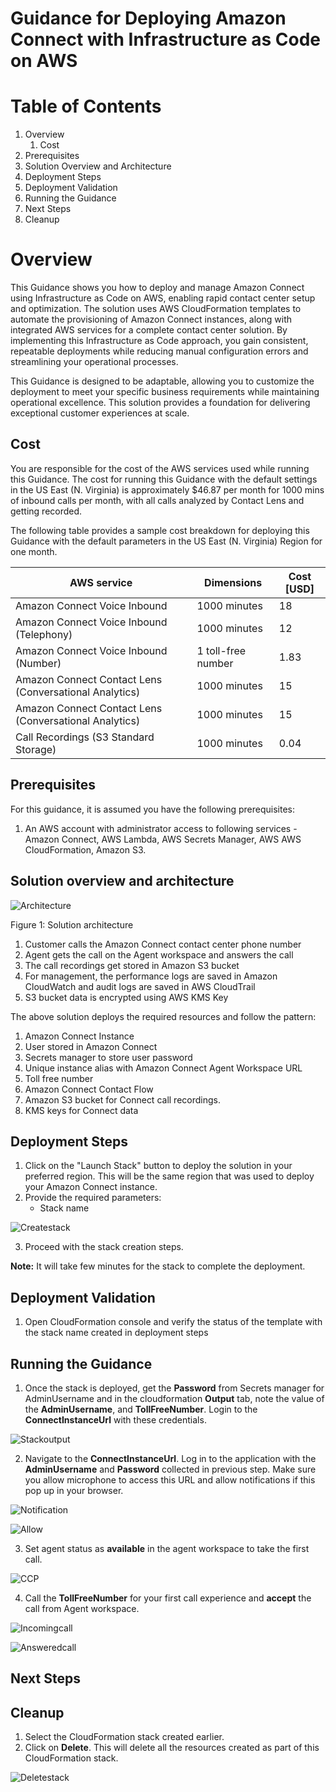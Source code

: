 # Guidance for Deploying Amazon Connect with Infrastructure as Code on AWS

# Table of Contents

1. Overview
    1. Cost
2. Prerequisites
3. Solution Overview and Architecture
4. Deployment Steps
5. Deployment Validation
6. Running the Guidance
7. Next Steps
8. Cleanup

# Overview

This Guidance shows you how to deploy and manage Amazon Connect using Infrastructure as Code on AWS, enabling rapid contact center setup and optimization. The solution uses AWS CloudFormation templates to automate the provisioning of Amazon Connect instances, along with integrated AWS services for a complete contact center solution. By implementing this Infrastructure as Code approach, you gain consistent, repeatable deployments while reducing manual configuration errors and streamlining your operational processes.

This Guidance is designed to be adaptable, allowing you to customize the deployment to meet your specific business requirements while maintaining operational excellence. This solution provides a foundation for delivering exceptional customer experiences at scale.

## Cost

You are responsible for the cost of the AWS services used while running this Guidance. The cost for running this Guidance with the default settings in the US East (N. Virginia) is approximately $46.87 per month for 1000 mins of inbound calls per month, with all calls analyzed by Contact Lens and getting recorded.

The following table provides a sample cost breakdown for deploying this Guidance with the default parameters in the US East (N. Virginia) Region for one month.

| AWS service | Dimensions | Cost [USD] |
|---|---|---|
| Amazon Connect Voice Inbound | 1000 minutes | 18 |
| Amazon Connect Voice Inbound (Telephony) | 1000 minutes | 12 |
| Amazon Connect Voice Inbound (Number) | 1 toll-free number | 1.83 |
| Amazon Connect Contact Lens (Conversational Analytics) | 1000 minutes | 15 |
| Amazon Connect Contact Lens (Conversational Analytics) | 1000 minutes | 15 |
| Call Recordings (S3 Standard Storage) | 1000 minutes | 0.04 |

## Prerequisites

For this guidance, it is assumed you have the following prerequisites:
1. An AWS account with administrator access to following services - Amazon Connect, AWS Lambda, AWS Secrets Manager, AWS AWS CloudFormation, Amazon S3.


## Solution overview and architecture

![Architecture](/assets/Architecture.png)

Figure 1: Solution architecture

1.	Customer calls the Amazon Connect contact center phone number
2.	Agent gets the call on the Agent workspace and answers the call
3.	The call recordings get stored in Amazon S3 bucket
4.	For management, the performance logs are saved in Amazon CloudWatch and audit logs are saved in AWS CloudTrail
5.	S3 bucket data is encrypted using AWS KMS Key

The above solution deploys the required resources and follow the pattern:

1.	Amazon Connect Instance
2.	User stored in Amazon Connect
3.  Secrets manager to store user password
4.	Unique instance alias with Amazon Connect Agent Workspace URL
5.	Toll free number
6.	Amazon Connect Contact Flow
7.	Amazon S3 bucket for Connect call recordings.
8.	KMS keys for Connect data

## Deployment Steps

1.	Click on the "Launch Stack" button to deploy the solution in your preferred region. This will be the same region that was used to deploy your Amazon Connect instance.
2.	Provide the required parameters:
    - Stack name

![Createstack](/assets/Createstack.png)

3.	Proceed with the stack creation steps.

**Note:** It will take few minutes for the stack to complete the deployment.

## Deployment Validation

1. Open CloudFormation console and verify the status of the template with the stack name created in deployment steps

## Running the Guidance

1.	Once the stack is deployed, get the **Password** from Secrets manager for AdminUsername and in the cloudformation **Output** tab, note the value of the **AdminUsername**, and **TollFreeNumber**. Login to the **ConnectInstanceUrl** with these credentials. 

![Stackoutput](/assets/Stackoutput.png)

2.	Navigate to the **ConnectInstanceUrl**. Log in to the application with the **AdminUsername** and **Password** collected in previous step. Make sure you allow microphone to access this URL and allow notifications if this pop up in your browser.

![Notification](/assets/Notification.png)

![Allow](/assets/Allow.png)

3.	Set agent status as **available** in the agent workspace to take the first call.

![CCP](/assets/CCP.png)

4.	Call the **TollFreeNumber** for your first call experience and **accept** the call from Agent workspace.

![Incomingcall](/assets/Incomingcall.png)

![Answeredcall](/assets/Answeredcall.png)

## Next Steps

## Cleanup
1.	Select the CloudFormation stack created earlier.
2.	Click on **Delete**. This will delete all the resources created as part of this CloudFormation stack.

![Deletestack](/assets/Deletestack.png)
